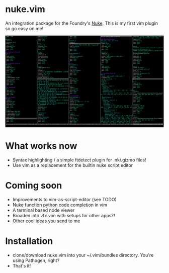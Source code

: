 # nuke.vim
An integration package for the Foundry's [Nuke](https://www.thefoundry.co.uk/products/nuke/).  This is my first vim plugin so go easy on me!

![Screenshot of nuke.vim](https://github.com/heavyimage/nuke.vim/blob/master/docs/screenshot.png "Screenshot of nuke.vim")

# What works now
* Syntax highlighting / a simple ftdetect plugin for .nk/.gizmo files!
* Use vim as a replacement for the builtin nuke script editor

# Coming soon
* Improvements to vim-as-script-editor (see TODO)
* Nuke function python code completion in vim
* A terminal based node viewer
* Broaden into vfx.vim with setups for other apps?!
* Other cool ideas you send to me

# Installation
* clone/download nuke.vim into your ~/.vim/bundles directory.  You're using Pathogen, right?
* That's it!
